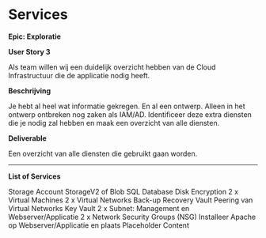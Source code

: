 
# Services

__Epic: Exploratie__

__User Story 3__

Als team willen wij een duidelijk overzicht hebben van de Cloud Infrastructuur die de applicatie nodig heeft.

__Beschrijving__

Je hebt al heel wat informatie gekregen. En al een ontwerp. Alleen in het ontwerp ontbreken nog zaken als IAM/AD. Identificeer deze extra diensten die je nodig zal hebben en maak een overzicht van alle diensten.

__Deliverable__

Een overzicht van alle diensten die gebruikt gaan worden.

---

__List of Services__

Storage Account
StorageV2 of Blob
SQL Database
Disk Encryption
2 x Virtual Machines
2 x Virtual Networks
Back-up Recovery Vault
Peering van Virtual Networks
Key Vault
2 x Subnet: Management en Webserver/Applicatie
2 x Network Security Groups (NSG)
Installeer Apache op Webserver/Applicatie en plaats Placeholder Content
